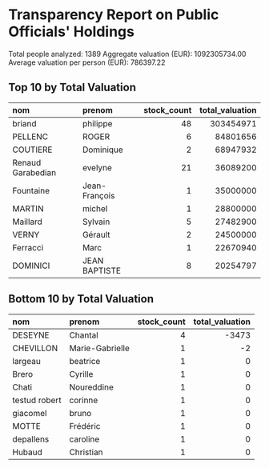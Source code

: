 # Transparency Report on Public Officials' Holdings

Total people analyzed: 1389
Aggregate valuation (EUR): 1092305734.00
Average valuation per person (EUR): 786397.22

## Top 10 by Total Valuation
| nom               | prenom        |   stock_count |   total_valuation |
|:------------------|:--------------|--------------:|------------------:|
| briand            | philippe      |            48 |         303454971 |
| PELLENC           | ROGER         |             6 |          84801656 |
| COUTIERE          | Dominique     |             2 |          68947932 |
| Renaud Garabedian | evelyne       |            21 |          36089200 |
| Fountaine         | Jean-François |             1 |          35000000 |
| MARTIN            | michel        |             1 |          28800000 |
| Maillard          | Sylvain       |             5 |          27482900 |
| VERNY             | Gérault       |             2 |          24500000 |
| Ferracci          | Marc          |             1 |          22670940 |
| DOMINICI          | JEAN BAPTISTE |             8 |          20254797 |

## Bottom 10 by Total Valuation
| nom           | prenom          |   stock_count |   total_valuation |
|:--------------|:----------------|--------------:|------------------:|
| DESEYNE       | Chantal         |             4 |             -3473 |
| CHEVILLON     | Marie-Gabrielle |             1 |                -2 |
| largeau       | beatrice        |             1 |                 0 |
| Brero         | Cyrille         |             1 |                 0 |
| Chati         | Noureddine      |             1 |                 0 |
| testud robert | corinne         |             1 |                 0 |
| giacomel      | bruno           |             1 |                 0 |
| MOTTE         | Frédéric        |             1 |                 0 |
| depallens     | caroline        |             1 |                 0 |
| Hubaud        | Christian       |             1 |                 0 |
